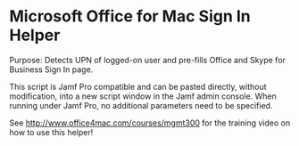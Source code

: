 # Microsoft Office for Mac Sign In Helper

Purpose: Detects UPN of logged-on user and pre-fills Office and Skype for Business Sign In page.

This script is Jamf Pro compatible and can be pasted directly, without modification, into a new script window in the Jamf admin console.
When running under Jamf Pro, no additional parameters need to be specified.

See http://www.office4mac.com/courses/mgmt300 for the training video on how to use this helper!
